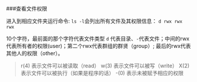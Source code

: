 ###查看文件权限

进入到相应文件夹运行命令: `ls -l`会列出所有文件及其权限信息：
`d rwx rwx rwx`

10个字符，最前面的那个字符代表文件类型 `d` 代表目录、`-`代表文件；中间的rwx代表所有者的权限(user)；第二个rwx代表群组的群贤（group）;
最后的rwx代表其他人的权限（other）。     
> r(4)    表示文件可以被读取（read）
> w(3)    表示文件可以被写（write）
> X(2)    表示文件可以被执行（如果是程序的话）
> -(0)    表示未被赋予相应的权限
